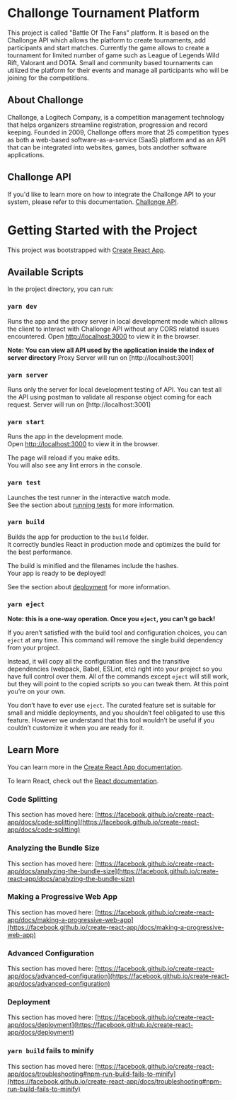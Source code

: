 # Challonge Tournament Platform

This project is called "Battle Of The Fans" platform. It is based on the Challonge API which allows the platform to create tournaments, add participants and start matches. Currently the game allows to create a tournament for limited number of game such as League of Legends Wild Rift, Valorant and DOTA. Small and community based tournaments can utilized the platform for their events and manage all participants who will be joining for the competitions.

## About Challonge 

Challonge, a Logitech Company, is a competition management technology that helps organizers streamline registration, progression and record keeping. Founded in 2009, Challonge offers more that 25 competition types as both a web-based software-as-a-service (SaaS) platform and as an API that can be integrated into websites, games, bots andother software applications.

## Challonge API

If you'd like to learn more on how to integrate the Challonge API to your system, please refer to this documentation.
[Challonge API](https://api.challonge.com/v1).

# Getting Started with the Project

This project was bootstrapped with [Create React App](https://github.com/facebook/create-react-app).

## Available Scripts

In the project directory, you can run:

### `yarn dev`

Runs the app and the proxy server in local development mode which allows the client to interact with Challonge API without any CORS related issues encountered.
Open [http://localhost:3000](http://localhost:3000) to view it in the browser.

**Note: You can view all API used by the application inside the index of server directory**
Proxy Server will run on [http://localhost:3001]

### `yarn server`

Runs only the server for local development testing of API. You can test all the API using postman to validate all response object coming for each request. 
Server will run on [http://localhost:3001]

### `yarn start`

Runs the app in the development mode.\
Open [http://localhost:3000](http://localhost:3000) to view it in the browser.

The page will reload if you make edits.\
You will also see any lint errors in the console.

### `yarn test`

Launches the test runner in the interactive watch mode.\
See the section about [running tests](https://facebook.github.io/create-react-app/docs/running-tests) for more information.

### `yarn build`

Builds the app for production to the `build` folder.\
It correctly bundles React in production mode and optimizes the build for the best performance.

The build is minified and the filenames include the hashes.\
Your app is ready to be deployed!

See the section about [deployment](https://facebook.github.io/create-react-app/docs/deployment) for more information.

### `yarn eject`

**Note: this is a one-way operation. Once you `eject`, you can’t go back!**

If you aren’t satisfied with the build tool and configuration choices, you can `eject` at any time. This command will remove the single build dependency from your project.

Instead, it will copy all the configuration files and the transitive dependencies (webpack, Babel, ESLint, etc) right into your project so you have full control over them. All of the commands except `eject` will still work, but they will point to the copied scripts so you can tweak them. At this point you’re on your own.

You don’t have to ever use `eject`. The curated feature set is suitable for small and middle deployments, and you shouldn’t feel obligated to use this feature. However we understand that this tool wouldn’t be useful if you couldn’t customize it when you are ready for it.

## Learn More

You can learn more in the [Create React App documentation](https://facebook.github.io/create-react-app/docs/getting-started).

To learn React, check out the [React documentation](https://reactjs.org/).

### Code Splitting

This section has moved here: [https://facebook.github.io/create-react-app/docs/code-splitting](https://facebook.github.io/create-react-app/docs/code-splitting)

### Analyzing the Bundle Size

This section has moved here: [https://facebook.github.io/create-react-app/docs/analyzing-the-bundle-size](https://facebook.github.io/create-react-app/docs/analyzing-the-bundle-size)

### Making a Progressive Web App

This section has moved here: [https://facebook.github.io/create-react-app/docs/making-a-progressive-web-app](https://facebook.github.io/create-react-app/docs/making-a-progressive-web-app)

### Advanced Configuration

This section has moved here: [https://facebook.github.io/create-react-app/docs/advanced-configuration](https://facebook.github.io/create-react-app/docs/advanced-configuration)

### Deployment

This section has moved here: [https://facebook.github.io/create-react-app/docs/deployment](https://facebook.github.io/create-react-app/docs/deployment)

### `yarn build` fails to minify

This section has moved here: [https://facebook.github.io/create-react-app/docs/troubleshooting#npm-run-build-fails-to-minify](https://facebook.github.io/create-react-app/docs/troubleshooting#npm-run-build-fails-to-minify)
